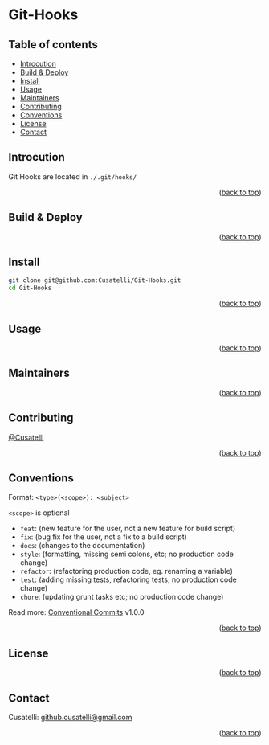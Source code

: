 # Git-Hooks <!-- omit in toc -->

## Table of contents <!-- omit in toc -->

- [Introcution](#introcution)
- [Build \& Deploy](#build--deploy)
- [Install](#install)
- [Usage](#usage)
- [Maintainers](#maintainers)
- [Contributing](#contributing)
- [Conventions](#conventions)
- [License](#license)
- [Contact](#contact)

## Introcution

Git Hooks are located in `./.git/hooks/`

<p align="right">(<a href="#top">back to top</a>)</p>

## Build & Deploy

<p align="right">(<a href="#top">back to top</a>)</p>

## Install

```bash
git clone git@github.com:Cusatelli/Git-Hooks.git
cd Git-Hooks
```

<p align="right">(<a href="#top">back to top</a>)</p>

## Usage

<p align="right">(<a href="#top">back to top</a>)</p>

## Maintainers

<p align="right">(<a href="#top">back to top</a>)</p>

## Contributing

[@Cusatelli](https://github.com/Cusatelli)

<p align="right">(<a href="#top">back to top</a>)</p>

## Conventions

Format: `<type>(<scope>): <subject>`

`<scope>` is optional

- `feat`: (new feature for the user, not a new feature for build script)
- `fix`: (bug fix for the user, not a fix to a build script)
- `docs`: (changes to the documentation)
- `style`: (formatting, missing semi colons, etc; no production code change)
- `refactor`: (refactoring production code, eg. renaming a variable)
- `test`: (adding missing tests, refactoring tests; no production code change)
- `chore`: (updating grunt tasks etc; no production code change)

Read more: [Conventional Commits](https://www.conventionalcommits.org/en/v1.0.0/) v1.0.0

<p align="right">(<a href="#top">back to top</a>)</p>

## License

<p align="right">(<a href="#top">back to top</a>)</p>

## Contact

Cusatelli: <a href="mailto:github.cusatelli@gmail.com">github.cusatelli@gmail.com</a>

<p align="right">(<a href="#top">back to top</a>)</p>
